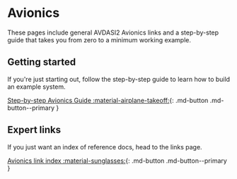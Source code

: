 # Avionics

These pages include general AVDASI2 Avionics links and a step-by-step guide that takes you from zero to a minimum working example.

## Getting started

If you're just starting out, follow the step-by-step guide to learn how to build an example system.

[Step-by-step Avionics Guide :material-airplane-takeoff:](stepbystep/index.md){: .md-button .md-button--primary }

## Expert links

If you just want an index of reference docs, head to the links page.

[Avionics link index :material-sunglasses:](links.md){: .md-button .md-button--primary }
